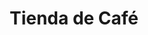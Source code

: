 ---
title: "Tienda de Café"
url: /ciudad-autonoma-de-buenos-aires/tienda-de-cafe-carlos-pellegrini/
shop: café
---